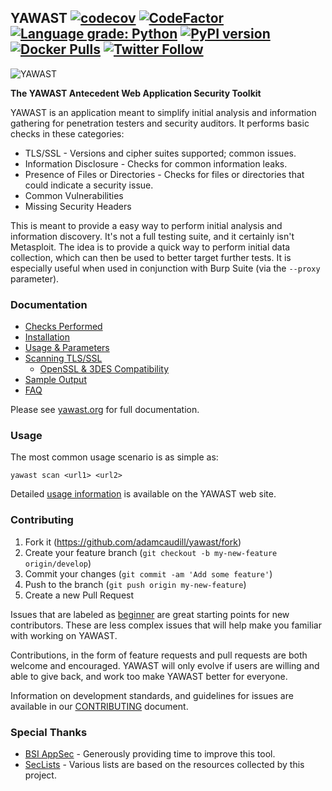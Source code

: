 ## YAWAST [![codecov](https://codecov.io/gh/adamcaudill/yawast/branch/master/graph/badge.svg)](https://codecov.io/gh/adamcaudill/yawast) [![CodeFactor](https://www.codefactor.io/repository/github/adamcaudill/yawast/badge)](https://www.codefactor.io/repository/github/adamcaudill/yawast) [![Language grade: Python](https://img.shields.io/lgtm/grade/python/g/adamcaudill/yawast.svg?logo=lgtm&logoWidth=18)](https://lgtm.com/projects/g/adamcaudill/yawast/context:python) [![PyPI version](https://badge.fury.io/py/yawast.svg)](https://badge.fury.io/py/yawast) [![Docker Pulls](https://img.shields.io/docker/pulls/adamcaudill/yawast.svg)](https://hub.docker.com/r/adamcaudill/yawast/) [![Twitter Follow](https://img.shields.io/twitter/follow/adamcaudill.svg?style=social)](https://twitter.com/intent/user?screen_name=adamcaudill)

![YAWAST](https://github.com/adamcaudill/yawast/raw/master/yawast_logo_v1.svg?sanitize=true)

**The YAWAST Antecedent Web Application Security Toolkit**

YAWAST is an application meant to simplify initial analysis and information gathering for penetration testers and security auditors. It performs basic checks in these categories:

* TLS/SSL - Versions and cipher suites supported; common issues.
* Information Disclosure - Checks for common information leaks.
* Presence of Files or Directories - Checks for files or directories that could indicate a security issue.
* Common Vulnerabilities
* Missing Security Headers

This is meant to provide a easy way to perform initial analysis and information discovery. It's not a full testing suite, and it certainly isn't Metasploit. The idea is to provide a quick way to perform initial data collection, which can then be used to better target further tests. It is especially useful when used in conjunction with Burp Suite (via the `--proxy` parameter).

### Documentation

* [Checks Performed](https://yawast.org/checks/)
* [Installation](https://yawast.org/installation/)
* [Usage & Parameters](https://yawast.org/usage/)
* [Scanning TLS/SSL](https://yawast.org/tls/)
  * [OpenSSL & 3DES Compatibility](https://yawast.org/openssl/)
* [Sample Output](https://yawast.org/sample/)
* [FAQ](https://yawast.org/faq/)

Please see [yawast.org](https://yawast.org/) for full documentation.

### Usage

The most common usage scenario is as simple as:

`yawast scan <url1> <url2>`

Detailed [usage information](https://yawast.org/usage/) is available on the YAWAST web site.

### Contributing

1. Fork it (https://github.com/adamcaudill/yawast/fork)
2. Create your feature branch (`git checkout -b my-new-feature origin/develop`)
3. Commit your changes (`git commit -am 'Add some feature'`)
4. Push to the branch (`git push origin my-new-feature`)
5. Create a new Pull Request

Issues that are labeled as [beginner](https://github.com/adamcaudill/yawast/issues?q=is%3Aopen+is%3Aissue+label%3Abeginner) are great starting points for new contributors. These are less complex issues that will help make you familiar with working on YAWAST.

Contributions, in the form of feature requests and pull requests are both welcome and encouraged. YAWAST will only evolve if users are willing and able to give back, and work too make YAWAST better for everyone.

Information on development standards, and guidelines for issues are available in our [CONTRIBUTING](https://github.com/adamcaudill/yawast/blob/master/CONTRIBUTING.md) document.

### Special Thanks

* [BSI AppSec](https://www.appsecconsulting.com/) - Generously providing time to improve this tool.
* [SecLists](https://github.com/danielmiessler/SecLists) - Various lists are based on the resources collected by this project.
